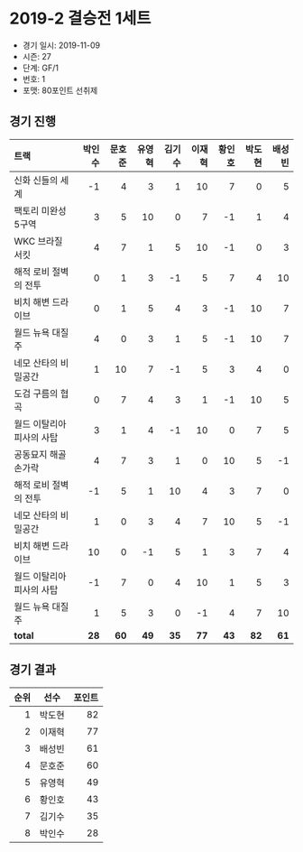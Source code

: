 # 2019-2 결승전 1세트

- 경기 일시: 2019-11-09
- 시즌: 27
- 단계: GF/1
- 번호: 1
- 포맷: 80포인트 선취제





## 경기 진행

| 트랙 | 박인수 | 문호준 | 유영혁 | 김기수 | 이재혁 | 황인호 | 박도현 | 배성빈 |
|:---|---:|---:|---:|---:|---:|---:|---:|---:|
| 신화 신들의 세계 | -1 | 4 | 3 | 1 | 10 | 7 | 0 | 5 |
| 팩토리 미완성 5구역 | 3 | 5 | 10 | 0 | 7 | -1 | 1 | 4 |
| WKC 브라질 서킷 | 4 | 7 | 1 | 5 | 10 | -1 | 0 | 3 |
| 해적 로비 절벽의 전투 | 0 | 1 | 3 | -1 | 5 | 7 | 4 | 10 |
| 비치 해변 드라이브 | 0 | 1 | 5 | 4 | 3 | -1 | 10 | 7 |
| 월드 뉴욕 대질주 | 4 | 0 | 3 | 1 | 5 | -1 | 10 | 7 |
| 네모 산타의 비밀공간 | 1 | 10 | 7 | -1 | 5 | 3 | 4 | 0 |
| 도검 구름의 협곡 | 0 | 7 | 4 | 3 | 1 | -1 | 10 | 5 |
| 월드 이탈리아 피사의 사탑 | 3 | 1 | 4 | -1 | 10 | 0 | 7 | 5 |
| 공동묘지 해골 손가락 | 4 | 7 | 3 | 1 | 0 | 10 | 5 | -1 |
| 해적 로비 절벽의 전투 | -1 | 5 | 1 | 10 | 4 | 3 | 7 | 0 |
| 네모 산타의 비밀공간 | 1 | 0 | 3 | 4 | 7 | 10 | 5 | -1 |
| 비치 해변 드라이브 | 10 | 0 | -1 | 5 | 1 | 3 | 7 | 4 |
| 월드 이탈리아 피사의 사탑 | -1 | 7 | 0 | 4 | 10 | 1 | 5 | 3 |
| 월드 뉴욕 대질주 | 1 | 5 | 3 | 0 | -1 | 4 | 7 | 10 |
| __total__ | __28__ | __60__ | __49__ | __35__ | __77__ | __43__ | __82__ | __61__ |




## 경기 결과

| 순위 | 선수 | 포인트 |
|---:|:---:|---:|
| 1 | 박도현 | 82 |
| 2 | 이재혁 | 77 |
| 3 | 배성빈 | 61 |
| 4 | 문호준 | 60 |
| 5 | 유영혁 | 49 |
| 6 | 황인호 | 43 |
| 7 | 김기수 | 35 |
| 8 | 박인수 | 28 |

